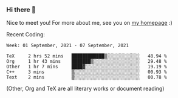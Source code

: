 ### Hi there 👋

Nice to meet you! For more about me, see you on [my homepage](https://jiayipan.me) :)


Recent Coding:
<!--START_SECTION:waka-->
```text
Week: 01 September, 2021 - 07 September, 2021

TeX     2 hrs 52 mins   ████████████▒░░░░░░░░░░░░   48.94 % 
Org     1 hr 43 mins    ███████▒░░░░░░░░░░░░░░░░░   29.48 % 
Other   1 hr 7 mins     ████▓░░░░░░░░░░░░░░░░░░░░   19.19 % 
C++     3 mins          ▒░░░░░░░░░░░░░░░░░░░░░░░░   00.93 % 
Text    2 mins          ▒░░░░░░░░░░░░░░░░░░░░░░░░   00.78 % 
```
<!--END_SECTION:waka-->
(Other, Org and TeX are all literary works or document reading)
